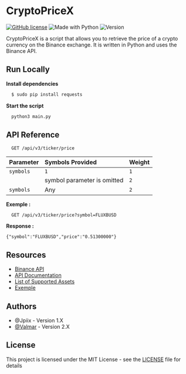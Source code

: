 
# CryptoPriceX

[![GitHub license](https://img.shields.io/badge/License-MIT-orange)](https://raw.githubusercontent.com/CalValmar/CryptoPriceX/main/LICENSE)
![Made with Python](https://img.shields.io/badge/Made%20with-Python-blue)
![Version](https://img.shields.io/badge/Version-2.2-brightgreen)

CryptoPriceX is a script that allows you to retrieve the price of a crypto currency on the Binance exchange.
It is written in Python and uses the Binance API.

## Run Locally

**Install dependencies**

```bash
  $ sudo pip install requests
```

**Start the script**

```bash
  python3 main.py
```

## API Reference

```
  GET /api/v3/ticker/price
```

| Parameter | Symbols Provided     | Weight                |
| :-------- | :------- | :-------------------------------- |
| `symbols` | `1`      | `1`                               |
|           | symbol parameter is omitted| `2`             |
| `symbols` | Any      | `2`                               |

**Exemple :**

```
  GET /api/v3/ticker/price?symbol=FLUXBUSD
```
**Response :**
```
{"symbol":"FLUXBUSD","price":"0.51300000"}
```

## Resources

- [Binance API](https://www.binance.com/en/binance-api)
- [API Documentation](https://binance-docs.github.io/apidocs/spot/en/#24hr-ticker-price-change-statistics)
- [List of Supported Assets](https://support.binance.us/hc/en-us/articles/360049417674-List-of-Supported-Assets)
- [Exemple](https://api.binance.com/api/v3/ticker/price?symbol=FLUXBUSD)

## Authors

- @Jpiix - Version 1.X
- [@Valmar](https://www.github.com/CalValmar) - Version 2.X

## License
This project is licensed under the MIT License - see the [LICENSE](LICENSE) file for details